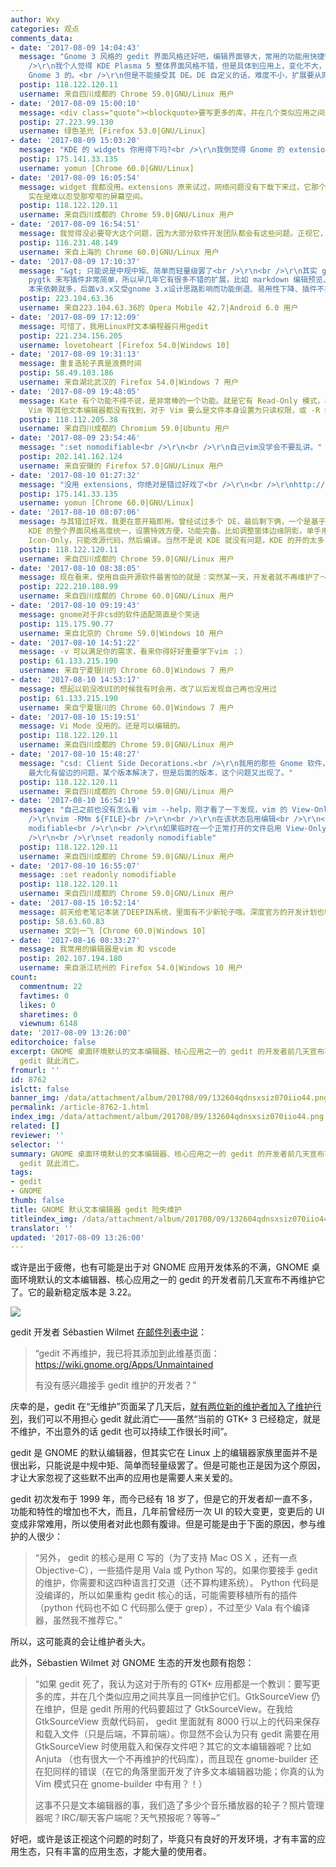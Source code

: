 ```yaml
---
author: Wxy
categories: 观点
comments_data:
- date: '2017-08-09 14:04:43'
  message: "Gnome 3 风格的 gedit 界面风格还好吧，编辑界面够大，常用的功能用快捷键就行了，毕竟是文字编辑软件。kate 相比感觉界面太老了。<br
    />\r\n我个人觉得 KDE Plasma 5 整体界面风格不错，但是具体到应用上，变化不大，大体还是属于 Windows XP 那种风格，个别应用我还是会用
    Gnome 3 的。<br />\r\n但是不能接受其 DE。DE 自定义的话，难度不小，扩展要从网上下载，KDE 的 4, 5 都是动动鼠标就搞定了，至少对于自己来说。"
  postip: 118.122.120.11
  username: 来自四川成都的 Chrome 59.0|GNU/Linux 用户
- date: '2017-08-09 15:00:10'
  message: <div class="quote"><blockquote>要写更多的库，并在几个类似应用之间共享且一同维护它们</blockquote></div>强烈赞同！
  postip: 27.223.99.130
  username: 绿色圣光 [Firefox 53.0|GNU/Linux]
- date: '2017-08-09 15:03:20'
  message: "KDE 的 widgets 你用得下吗?<br />\r\n我倒觉得 Gnome 的 extensions 做得很合需求, 而且选择也多."
  postip: 175.141.33.135
  username: yomun [Chrome 60.0|GNU/Linux]
- date: '2017-08-09 16:05:54'
  message: widget 我都没用。extensions 原来试过，网络问题没有下载下来过，它那个状态栏功能太少，用 Firefox 或 LibreOffice
    实在是难以忍受那窄窄的屏幕空间。
  postip: 118.122.120.11
  username: 来自四川成都的 Chrome 59.0|GNU/Linux 用户
- date: '2017-08-09 16:54:51'
  message: 我觉得没必要夸大这个问题，因为大部分软件开发团队都会有这些问题。正视它，然后慢慢解决。
  postip: 116.231.48.149
  username: 来自上海的 Chrome 60.0|GNU/Linux 用户
- date: '2017-08-09 17:10:37'
  message: "&gt; 只能说是中规中矩、简单而轻量级罢了<br />\r\n<br />\r\n其实 gedit 的扩展性很强，而且用python +
    pygtk 来写插件非常简单，所以早几年它有很多不错的扩展，比如 markdown 编辑预览、SQL客户端什么的，几乎不逊于notepad++。只不过gedit
    本来依赖就多，后面v3.x又受gnome 3.x设计思路影响而功能倒退、易用性下降、插件不兼容情况严重，于是就被抛弃了"
  postip: 223.104.63.36
  username: 来自223.104.63.36的 Opera Mobile 42.7|Android 6.0 用户
- date: '2017-08-09 17:12:09'
  message: 可惜了，我用Linux时文本编程器只用gedit
  postip: 221.234.156.205
  username: lovetoheart [Firefox 54.0|Windows 10]
- date: '2017-08-09 19:31:13'
  message: 重复造轮子真是浪费时间
  postip: 58.49.103.186
  username: 来自湖北武汉的 Firefox 54.0|Windows 7 用户
- date: '2017-08-09 19:48:05'
  message: Kate 有个功能不得不说，是非常棒的一个功能。就是它有 Read-Only 模式，相当于数据库里的 VIew，对于打开的文本，你只能看不能编辑。有这个功能，可以避免对文本内容无意当中进行编辑，这个功能我在
    Vim 等其他文本编辑器都没有找到，对于 Vim 要么是文件本身设置为只读权限，或 -R 打开， 或由 stdin 读入，但这些方式无一例外，都允许编辑。
  postip: 118.112.205.38
  username: 来自四川成都的 Chromium 59.0|Ubuntu 用户
- date: '2017-08-09 23:54:46'
  message: ":set nomodifiable<br />\r\n<br />\r\n自己vim没学会不要乱讲。"
  postip: 202.141.162.124
  username: 来自安徽的 Firefox 57.0|GNU/Linux 用户
- date: '2017-08-10 01:27:32'
  message: "没用 extensions, 你绝对是错过好戏了<br />\r\n<br />\r\nhttp://jasonmun.blogspot.my/2017/05/gnome-shell-extension-gnome-shell.html"
  postip: 175.141.33.135
  username: yomun [Chrome 60.0|GNU/Linux]
- date: '2017-08-10 08:07:06'
  message: 与其错过好戏，我更在意开箱即用。曾经试过多个 DE，最后剩下俩，一个是基于 GTK 的 Xfce，还有一个是基于 Qt 的 KDE Plasma，而
    KDE 的整个界面风格高度统一，设置特效方便，功能完备。比如调整窗体边缘阴影，单手用鼠标即可。而 Xfce 在 4.12 没出来前，想把 taskbar 上的应用程序图标设置为
    Icon-Only，只能改源代码，然后编译。当然不是说 KDE 就没有问题，KDE 的开的太多，图标会缩小，而不是像 Windows 或 Ubuntu 那样，可以滚动图标来选择。
  postip: 118.122.120.11
  username: 来自四川成都的 Chrome 59.0|GNU/Linux 用户
- date: '2017-08-10 08:38:05'
  message: 现在看来，使用自由开源软件最害怕的就是：突然某一天，开发者就不再维护了～～～
  postip: 222.210.108.99
  username: 来自四川成都的 Chrome 60.0|GNU/Linux 用户
- date: '2017-08-10 09:19:43'
  message: gnome对于非csd的软件适配简直是个笑话
  postip: 115.175.90.77
  username: 来自北京的 Chrome 59.0|Windows 10 用户
- date: '2017-08-10 14:51:22'
  message: -v 可以满足你的需求，看来你得好好重要学下vim ；）
  postip: 61.133.215.190
  username: 来自宁夏银川的 Chrome 60.0|Windows 7 用户
- date: '2017-08-10 14:53:17'
  message: 想起以前没改UI的时候我有时会用，改了以后发现自己再也没用过
  postip: 61.133.215.190
  username: 来自宁夏银川的 Chrome 60.0|Windows 7 用户
- date: '2017-08-10 15:19:51'
  message: Vi Mode 没用的。还是可以编辑的。
  postip: 118.122.120.11
  username: 来自四川成都的 Chrome 59.0|GNU/Linux 用户
- date: '2017-08-10 15:48:27'
  message: "csd: Client Side Decorations.<br />\r\n我用的那些 Gnome 软件，显示都还正常。只是 gnome-terminal
    最大化有留边的问题，某个版本解决了，但是后面的版本，这个问题又出现了。"
  postip: 118.122.120.11
  username: 来自四川成都的 Chrome 59.0|GNU/Linux 用户
- date: '2017-08-10 16:54:19'
  message: "自己之前也没有怎么看 vim --help，刚才看了一下发现，vim 的 View-Only (即完全禁止编辑)实现为<br />\r\n<br
    />\r\nvim -RMm ${FILE}<br />\r\n<br />\r\n在该状态启用编辑<br />\r\n<br />\r\n:set noreadonly
    modifiable<br />\r\n<br />\r\n如果临时在一个正常打开的文件启用 View-Only 模式<br />\r\n<br />\r\n则<br
    />\r\n<br />\r\nset readonly nomodifiable"
  postip: 118.122.120.11
  username: 来自四川成都的 Chrome 59.0|GNU/Linux 用户
- date: '2017-08-10 16:55:07'
  message: :set readonly nomodifiable
  postip: 118.122.120.11
  username: 来自四川成都的 Chrome 59.0|GNU/Linux 用户
- date: '2017-08-15 10:52:14'
  message: 前天给老笔记本装了DEEPIN系统，里面有不少新轮子哦。深度官方的开发计划也明确了要造轮子。
  postip: 58.63.60.83
  username: 文剑一飞 [Chrome 60.0|Windows 10]
- date: '2017-08-16 08:33:27'
  message: 我常用的编辑器是vim 和 vscode
  postip: 202.107.194.180
  username: 来自浙江杭州的 Firefox 54.0|Windows 10 用户
count:
  commentnum: 22
  favtimes: 0
  likes: 0
  sharetimes: 0
  viewnum: 6148
date: '2017-08-09 13:26:00'
editorchoice: false
excerpt: GNOME 桌面环境默认的文本编辑器、核心应用之一的 gedit 的开发者前几天宣布不再维护它了。庆幸的是，gedit 在“无维护”页面呆了几天后，就有两位新的维护者加入了维护行列，我们可以不用担心
  gedit 就此消亡。
fromurl: ''
id: 8762
islctt: false
banner_img: /data/attachment/album/201708/09/132604qdnsxsiz070iio44.png
permalink: /article-8762-1.html
index_img: /data/attachment/album/201708/09/132604qdnsxsiz070iio44.png
related: []
reviewer: ''
selector: ''
summary: GNOME 桌面环境默认的文本编辑器、核心应用之一的 gedit 的开发者前几天宣布不再维护它了。庆幸的是，gedit 在“无维护”页面呆了几天后，就有两位新的维护者加入了维护行列，我们可以不用担心
  gedit 就此消亡。
tags:
- gedit
- GNOME
thumb: false
title: GNOME 默认文本编辑器 gedit 险失维护
titleindex_img: /data/attachment/album/201708/09/132604qdnsxsiz070iio44.png
translator: ''
updated: '2017-08-09 13:26:00'
---
```


或许是出于疲倦，也有可能是出于对 GNOME 应用开发体系的不满，GNOME 桌面环境默认的文本编辑器、核心应用之一的 gedit 的开发者前几天宣布不再维护它了。它的最新稳定版本是 3.22。


![](/data/attachment/album/201708/09/132604qdnsxsiz070iio44.png)


gedit 开发者 Sébastien Wilmet [在邮件列表中说](https://mail.gnome.org/archives/gedit-list/2017-July/msg00001.html)：



> 
> “gedit 不再维护，我已将其添加到此维基页面： <https://wiki.gnome.org/Apps/Unmaintained> 
> 
> 
> 有没有感兴趣接手 gedit 维护的开发者？”
> 
> 
> 


庆幸的是，gedit 在“无维护”页面呆了几天后，[就有两位新的维护者加入了维护行列](https://wiki.gnome.org/Apps/Gedit)，我们可以不用担心 gedit 就此消亡——虽然“当前的 GTK+ 3 已经稳定，就是不维护，不出意外的话 gedit 也可以持续工作很长时间”。


gedit 是 GNOME 的默认编辑器，但其实它在 Linux 上的编辑器家族里面并不是很出彩，只能说是中规中矩、简单而轻量级罢了。但是可能也正是因为这个原因，才让大家忽视了这些默不出声的应用也是需要人来关爱的。


gedit 初次发布于 1999 年，而今已经有 18 岁了，但是它的开发者却一直不多，功能和特性的增加也不大，而且，几年前曾经历一次 UI 的较大变更，变更后的 UI 变成非常难用，所以使用者对此也颇有腹诽。但是可能是由于下面的原因，参与维护的人很少：



> 
> “另外， gedit 的核心是用 C 写的（为了支持 Mac OS X ，还有一点 Objective-C），一些插件是用 Vala 或 Python 写的。如果你要接手 gedit 的维护，你需要和这四种语言打交道（还不算构建系统）。 Python 代码是没编译的，所以如果重构 gedit 核心的话，可能需要移植所有的插件（python 代码也不如 C 代码那么便于 grep），不过至少 Vala 有个编译器，虽然我不推荐它。”
> 
> 
> 


所以，这可能真的会让维护者头大。


此外，Sébastien Wilmet 对 GNOME 生态的开发也颇有抱怨：



> 
> “如果 gedit 死了，我认为这对于所有的 GTK+ 应用都是一个教训：要写更多的库，并在几个类似应用之间共享且一同维护它们。GtkSourceView 仍在维护，但是 gedit 所用的代码要超过了 GtkSourceView。在我给 GtkSourceView 贡献代码前， gedit 里面就有 8000 行以上的代码来保存和载入文件（只是后端，不算前端）。你显然不会认为只有 gedit 需要在用 GtkSourceView 时使用载入和保存文件吧？其它的文本编辑器呢？比如 Anjuta （也有很大一个不再维护的代码库），而且现在 gnome-builder 还在犯同样的错误（在它的角落里面开发了许多文本编辑器功能；你真的认为 Vim 模式只在 gnome-builder 中有用？！）
> 
> 
> 这事不只是文本编辑器的事，我们造了多少个音乐播放器的轮子？照片管理器呢？IRC/聊天客户端呢？天气预报呢？等等~”
> 
> 
> 


好吧，或许是该正视这个问题的时刻了，毕竟只有良好的开发环境，才有丰富的应用生态，只有丰富的应用生态，才能大量的使用者。